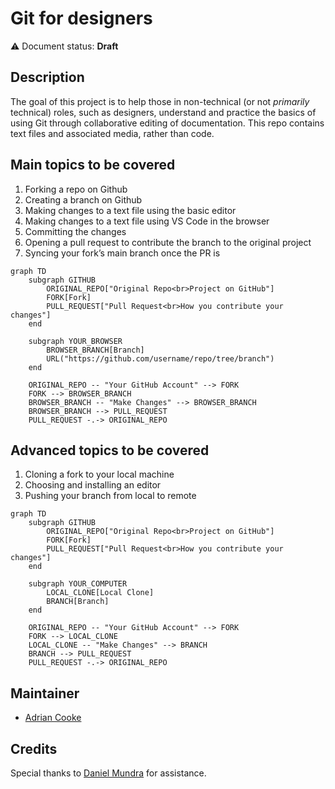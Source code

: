 # Git for designers

⚠️ Document status: **Draft**

## Description

The goal of this project is to help those in non-technical (or not *primarily* technical) roles, such as designers, understand and practice the basics of using Git through collaborative editing of documentation. This repo contains text files and associated media, rather than code.

## Main topics to be covered

1. Forking a repo on Github
2. Creating a branch on Github
3. Making changes to a text file using the basic editor
4. Making changes to a text file using VS Code in the browser
5. Committing the changes
6. Opening a pull request to contribute the branch to the original project
7. Syncing your fork’s main branch once the PR is 

```mermaid
graph TD
    subgraph GITHUB
        ORIGINAL_REPO["Original Repo<br>Project on GitHub"]
        FORK[Fork]
        PULL_REQUEST["Pull Request<br>How you contribute your changes"]
    end

    subgraph YOUR_BROWSER
        BROWSER_BRANCH[Branch]
        URL("https://github.com/username/repo/tree/branch")
    end

    ORIGINAL_REPO -- "Your GitHub Account" --> FORK
    FORK --> BROWSER_BRANCH
    BROWSER_BRANCH -- "Make Changes" --> BROWSER_BRANCH
    BROWSER_BRANCH --> PULL_REQUEST
    PULL_REQUEST -.-> ORIGINAL_REPO
```

## Advanced topics to be covered

1. Cloning a fork to your local machine
2. Choosing and installing an editor
3. Pushing your branch from local to remote

```mermaid
graph TD
    subgraph GITHUB
        ORIGINAL_REPO["Original Repo<br>Project on GitHub"]
        FORK[Fork]
        PULL_REQUEST["Pull Request<br>How you contribute your changes"]
    end

    subgraph YOUR_COMPUTER
        LOCAL_CLONE[Local Clone]
        BRANCH[Branch]
    end

    ORIGINAL_REPO -- "Your GitHub Account" --> FORK
    FORK --> LOCAL_CLONE
    LOCAL_CLONE -- "Make Changes" --> BRANCH
    BRANCH --> PULL_REQUEST
    PULL_REQUEST -.-> ORIGINAL_REPO
```

## Maintainer

* [Adrian Cooke](https://github.com/adriancooke)

## Credits

Special thanks to [Daniel Mundra](https://github.com/dmundra) for assistance.
